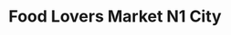 ---
title: "Food Lovers Market N1 City"
url: /cape-town/food-lovers-market-n1-city/
shop: Gemüse & Obst
---